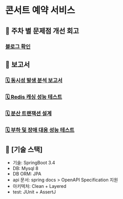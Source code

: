 # 콘서트 예약 서비스

## 🔑 주차 별 문제점 개선 회고
### [블로그 확인](https://velog.io/@crimsorry/series/%EC%BD%98%EC%84%9C%ED%8A%B8-%EC%8B%9C%EB%82%98%EB%A6%AC%EC%98%A4)

## 🔑 보고서
### [🗓️ 동시성 발생 분석 보고서](https://github.com/crimsorry/hhplus-concert-service/blob/main/docs/%EB%8F%99%EC%8B%9C%EC%84%B1%20%EC%A0%9C%EC%96%B4%20%EB%B0%A9%EC%8B%9D%20%EC%84%B1%EB%8A%A5%20%ED%85%8C%EC%8A%A4%ED%8A%B8.md) 
### [🗓️ Redis 캐싱 성능 테스트](https://github.com/crimsorry/hhplus-concert-service/blob/main/docs/%EC%BD%98%EC%84%9C%ED%8A%B8%20%EC%BF%BC%EB%A6%AC%20%EC%84%B1%EB%8A%A5%20%EA%B0%9C%EC%84%A0.md)
### [🗓️ 분산 트랜잭션 설계](https://github.com/crimsorry/hhplus-concert-service/blob/main/docs/%ED%8A%B8%EB%9E%9C%EC%9E%AD%EC%85%98%20%EC%B2%98%EB%A6%AC%20%EB%B3%B4%EA%B3%A0%EC%84%9C.md)
### [🗓️ 부하 및 장애 대응 성능 테스트](https://github.com/crimsorry/hhplus-concert-service/blob/main/docs/%EB%B6%80%ED%95%98%ED%85%8C%EC%8A%A4%ED%8A%B8%20%EC%84%B1%EB%8A%A5%20%EB%B3%B4%EA%B3%A0%EC%84%9C.md)

## 🔑 [기술 스택]

* 기술: SpringBoot 3.4 
* DB: Mysql 8
* DB ORM: JPA 
* api 문서: spring docs > OpenAPI Specification 지원
* 아키텍처: Clean + Layered 
* test: JUnit + AssertJ


